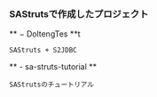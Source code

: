 ### SAStrutsで作成したプロジェクト

** − DoltengTes **t

    SAStruts + S2JDBC

** - sa-struts-tutorial **

    SAStrutsのチュートリアル
